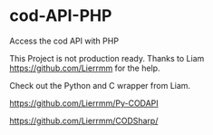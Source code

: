 # cod-API-PHP
Access the cod API with PHP

This Project is not production ready.
Thanks to Liam https://github.com/Lierrmm for the help.

Check out the Python and C wrapper from Liam.

https://github.com/Lierrmm/Py-CODAPI

https://github.com/Lierrmm/CODSharp/
